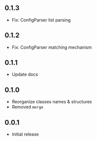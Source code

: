 ## 0.1.3

- Fix: ConfigParser list parsing

## 0.1.2

- Fix: ConfigParser matching mechanism

## 0.1.1

- Update docs

## 0.1.0

- Reorganize classes names & structures
- Removed `merge`

## 0.0.1

- Initial release
